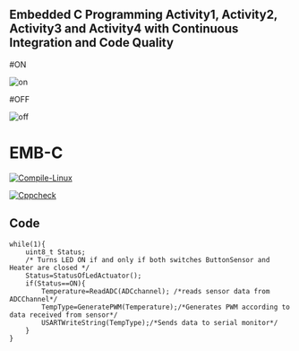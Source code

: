 
## Embedded C Programming Activity1, Activity2, Activity3 and Activity4 with Continuous Integration and Code Quality

#ON

![on](https://user-images.githubusercontent.com/80693368/116717017-0a9c5a80-a9f6-11eb-9fbe-fe94850be8a0.jpg)

#OFF

![off](https://user-images.githubusercontent.com/80693368/116719273-826b8480-a9f8-11eb-88a9-7e8fd29372fd.jpg)



# EMB-C

[![Compile-Linux](https://github.com/Prathamesh303/EMB-C/actions/workflows/linux.yml/badge.svg)](https://github.com/Prathamesh303/EMB-C/actions/workflows/linux.yml)

[![Cppcheck](https://github.com/Prathamesh303/EMB-C/actions/workflows/cppcheck.yml/badge.svg)](https://github.com/Prathamesh303/EMB-C/actions/workflows/cppcheck.yml)


## Code 
```
while(1){
	uint8_t Status;
	/* Turns LED ON if and only if both switches ButtonSensor and Heater are closed */
	Status=StatusOfLedActuator();
	if(Status==ON){
		Temperature=ReadADC(ADCchannel); /*reads sensor data from ADCChannel*/
		TempType=GeneratePWM(Temperature);/*Generates PWM according to data received from sensor*/
		USARTWriteString(TempType);/*Sends data to serial monitor*/
	}
}
